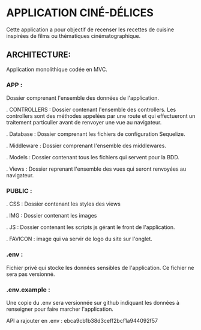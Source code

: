 # APPLICATION CINÉ-DÉLICES
Cette application a pour objectif de recenser les recettes de cuisine inspirées de films ou thématiques cinématographique.

## ARCHITECTURE:
Application monolithique codée en MVC.

### APP : 
Dossier comprenant l'ensemble des données de l'application.

. CONTROLLERS : Dossier contenant l'ensemble des controllers. Les controllers sont des méthodes appelées par une route et qui effectueront un traitement particulier avant de renvoyer une vue au navigateur.

. Database : Dossier comprenant les fichiers de configuration Sequelize.

. Middleware : Dossier comprenant l'ensemble des middlewares.

. Models : Dossier contenant tous les fichiers qui servent pour la BDD.

. Views : Dossier reprenant l'ensemble des vues qui seront renvoyées au navigateur.

### PUBLIC : 

. CSS : Dossier contenant les styles des views

. IMG : Dossier contenant les images

. JS : Dossier contenant les scripts js gérant le front de l'application.

. FAVICON : image qui va servir de logo du site sur l'onglet.

### .env :

Fichier privé qui stocke les données sensibles de l'application. Ce fichier ne sera pas versionné.

### .env.example :

Une copie du .env sera versionnée sur github indiquant les données à renseigner pour faire marcher l'application. 

API a rajouter en .env :
ebca9cb1b38d3ceff2bcf1a944092f57
